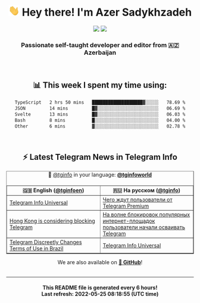 <div align="center">
	<div>
		<h1>
      <img src="./assets/hi.gif" width="30px"> Hey there! I'm Azer Sadykhzadeh
    </h1>
    <img height="18" src="https://komarev.com/ghpvc/?username=sadykhzadeh&label=Views&color=2081c1&style=flat-square" />
		<a href="https://wakatime.com/@Azer"> <img height="18" src="https://wakatime.com/badge/user/f80ae27a-c328-426f-a381-bc84136e2dd6.svg" /> </a>
    <h3>
      Passionate self-taught developer and editor from 🇦🇿 Azerbaijan
    </h3>
  </div>
  <br>

<h2>📊 This week I spent my time using:</h2>

<!--START_SECTION:waka-->

```text
TypeScript   2 hrs 50 mins   ███████████████████▓░░░░░   78.69 %
JSON         14 mins         █▓░░░░░░░░░░░░░░░░░░░░░░░   06.69 %
Svelte       13 mins         █▓░░░░░░░░░░░░░░░░░░░░░░░   06.03 %
Bash         8 mins          █░░░░░░░░░░░░░░░░░░░░░░░░   04.00 %
Other        6 mins          ▓░░░░░░░░░░░░░░░░░░░░░░░░   02.78 %
```

<!--END_SECTION:waka-->

<br>

<h2>⚡️ Latest Telegram News in Telegram Info</h2>
  <table border>
		<tr>
			<th width="50%">🇬🇧 English (<a href="https://t.me/tginfoen">@tginfoen</a>)</th>
			<th>🇷🇺 На русском (<a href="https://t.me/tginfo">@tginfo</a>)</th>
		</tr>
		<caption>🚩 <a href="https://t.me/tginfo">@tginfo</a> in your language: <a href="https://t.me/tginfoworld"><b>@tginfoworld</b></a><caption/>
  <tr><td><a href="https://t.me/tginfoen/1397">Telegram Info Universal</a></td>
    <td><a href="https://t.me/tginfo/3322">Чего ждут пользователи от Telegram Premium</a></td></tr><tr><td><a href="https://t.me/tginfoen/1396">Hong Kong is considering blocking Telegram</a></td>
    <td><a href="https://t.me/tginfo/3321">На волне блокировок популярных интернет-площадок пользователи начали осваивать Telegram</a></td></tr><tr><td><a href="https://t.me/tginfoen/1395">Telegram Discreetly Changes Terms of Use in Brazil</a></td>
    <td><a href="https://t.me/tginfo/3320">Telegram Info Universal</a></td></tr>
</table>
We are also available on <a href="https://github.com/tginfo"><b>🐙 GitHub</b></a>!
</div>

<br>
<hr>
<h4 align="center">This README file is generated <b>every 6 hours</b>!</br>Last refresh: <b>2022-05-25 08:18:55 (UTC time)</b></h4>
